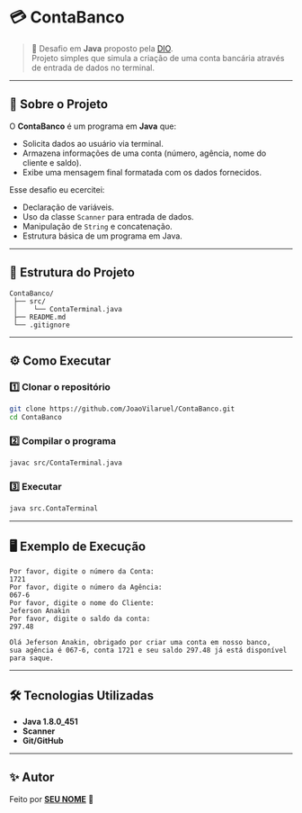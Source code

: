 # 💳 ContaBanco

> 🚀 Desafio em **Java** proposto pela [DIO](https://dio.me).  
> Projeto simples que simula a criação de uma conta bancária através de entrada de dados no terminal.

---

## 📌 Sobre o Projeto

O **ContaBanco** é um programa em **Java** que:

- Solicita dados ao usuário via terminal.
- Armazena informações de uma conta (número, agência, nome do cliente e saldo).
- Exibe uma mensagem final formatada com os dados fornecidos.

Esse desafio eu ecercitei:

- Declaração de variáveis.
- Uso da classe `Scanner` para entrada de dados.
- Manipulação de `String` e concatenação.
- Estrutura básica de um programa em Java.

---

## 📂 Estrutura do Projeto

```
ContaBanco/
 ├── src/
 │    └── ContaTerminal.java
 ├── README.md
 └── .gitignore
```

---

## ⚙️ Como Executar

### 1️⃣ Clonar o repositório

```bash
git clone https://github.com/JoaoVilaruel/ContaBanco.git
cd ContaBanco
```

### 2️⃣ Compilar o programa

```bash
javac src/ContaTerminal.java
```

### 3️⃣ Executar

```bash
java src.ContaTerminal
```

---

## 🖥️ Exemplo de Execução

```
Por favor, digite o número da Conta:
1721
Por favor, digite o número da Agência:
067-6
Por favor, digite o nome do Cliente:
Jeferson Anakin
Por favor, digite o saldo da conta:
297.48

Olá Jeferson Anakin, obrigado por criar uma conta em nosso banco,
sua agência é 067-6, conta 1721 e seu saldo 297.48 já está disponível para saque.
```

---

## 🛠️ Tecnologias Utilizadas

- **Java 1.8.0_451**
- **Scanner**
- **Git/GitHub**

---

## ✨ Autor

Feito por [**SEU NOME**](https://github.com/JoaoVilaruel) 🚀
